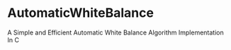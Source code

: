 # AutomaticWhiteBalance
A Simple and Efficient Automatic White Balance Algorithm Implementation In C
